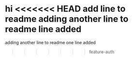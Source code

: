 hi
<<<<<<< HEAD
add line to readme
adding another line to readme
line added
=======
adding another line to readme
one line added
>>>>>>> feature-auth
